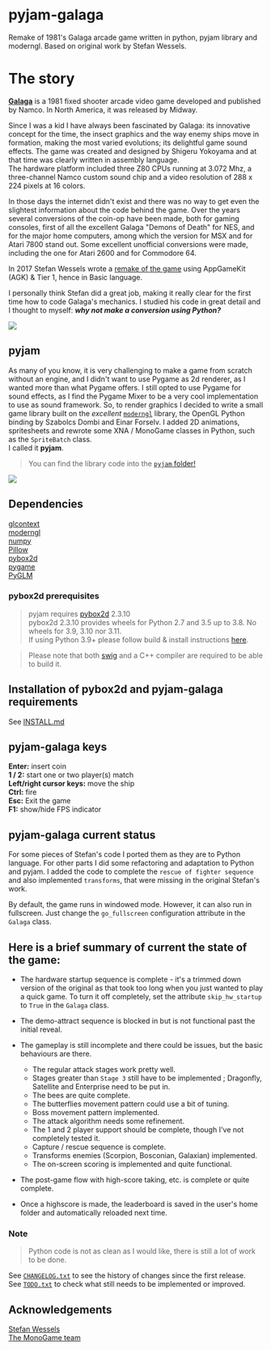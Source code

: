 # pyjam-galaga
Remake of 1981's Galaga arcade game written in python, pyjam library and moderngl.
Based on original work by Stefan Wessels.

# The story
[**Galaga**](https://en.wikipedia.org/wiki/Galaga) is a 1981 fixed shooter arcade video game developed and published by Namco. In North America, it was released
by Midway.

Since I was a kid I have always been fascinated by Galaga: its innovative concept for the time, the insect graphics
and the way enemy ships move in formation, making the most varied evolutions; its delightful game sound effects.
The game was created and designed by Shigeru Yokoyama and at that time was clearly written in assembly language.  
The hardware platform included three Z80 CPUs running at 3.072 Mhz, a three-channel Namco custom sound chip
and a video resolution of 288 x 224 pixels at 16 colors.  

In those days the internet didn't exist and there was no way to get even the slightest information about the code
behind the game. Over the years several conversions of the coin-op have been made, both for gaming consoles,
first of all the excellent Galaga "Demons of Death" for NES, and for the major home computers, among which the version
for MSX and for Atari 7800 stand out. Some excellent unofficial conversions were made, including the one for Atari 2600
and for Commodore 64.

In 2017 Stefan Wessels wrote a [remake of the game](https://github.com/StewBC/Galaga) using AppGameKit (AGK) & Tier 1,
hence in Basic language.

I personally think Stefan did a great job, making it really clear for the first time how to code Galaga's mechanics.
I studied his code in great detail and I thought to myself: ***why not make a conversion using Python?***

![](https://github.com/gzito/pyjam-galaga/blob/main/screenshot-1.jpg?raw=true)

## pyjam
As many of you know, it is very challenging to make a game from scratch without an engine, and I didn't want to use Pygame
as 2d renderer, as I wanted more than what Pygame offers. I still opted to use Pygame for sound effects, as I find the Pygame Mixer to be a very cool implementation to use as sound framework.
So, to render graphics I decided to write a small game library built on the *excellent* [`moderngl`](https://github.com/moderngl/moderngl) library, the OpenGL
Python binding by Szabolcs Dombi and Einar Forselv. I added 2D animations, spritesheets and rewrote some XNA / MonoGame classes in Python, such as the `SpriteBatch` class.  
I called it **pyjam**.  
> You can find the library code into the [`pyjam` folder!](https://github.com/gzito/pyjam-galaga/tree/main/pyjam)

![](https://github.com/gzito/pyjam-galaga/blob/main/screenshot-2.jpg?raw=true)

## Dependencies
[glcontext](https://github.com/moderngl/glcontext)  
[moderngl](https://github.com/moderngl/moderngl)  
[numpy](https://github.com/numpy/numpy)  
[Pillow](https://github.com/python-pillow/Pillow)  
[pybox2d](https://github.com/pybox2d/pybox2d)  
[pygame](https://github.com/pygame/pygame)  
[PyGLM](https://github.com/Zuzu-Typ/PyGLM)   

### pybox2d prerequisites
> pyjam requires [pybox2d](https://github.com/pybox2d/pybox2d) 2.3.10  
> pybox2d 2.3.10 provides wheels for Python 2.7 and 3.5 up to 3.8. No wheels for 3.9, 3.10 nor 3.11.  
> If using Python 3.9+ please follow build & install instructions [here](https://github.com/pybox2d/pybox2d/blob/master/INSTALL.md).

> Please note that both [swig](https://www.swig.org/) and a C++ compiler are required to be able to build it. 

## Installation of pybox2d and pyjam-galaga requirements
See [INSTALL.md](./INSTALL.md)

## pyjam-galaga keys  
**Enter:** insert coin  
**1 / 2:** start one or two player(s) match  
**Left/right cursor keys:** move the ship  
**Ctrl:** fire  
**Esc:** Exit the game  
**F1:** show/hide FPS indicator  

## pyjam-galaga current status
For some pieces of Stefan's code I ported them as they are to Python language.
For other parts I did some refactoring and adaptation to Python and pyjam.
I added the code to complete the `rescue of fighter sequence` and also implemented
`transforms`, that were missing in the original Stefan's work.

By default, the game runs in windowed mode. However, it can also run in fullscreen. Just change the `go_fullscreen` configuration
attribute in the `Galaga` class.

## Here is a brief summary of current the state of the game:

- The hardware startup sequence is complete - it's a trimmed down version of the original as that took too long
when you just wanted to play a quick game. To turn it off completely, set the attribute `skip_hw_startup` to `True`
in the `Galaga` class.

- The demo-attract sequence is blocked in but is not functional past the initial reveal.

- The gameplay is still incomplete and there could be issues, but the basic behaviours are there.  
  - The regular attack stages work pretty well.  
  - Stages greater than `Stage 3` still have to be implemented ; Dragonfly, Satellite and Enterprise need to be put in.  
  - The bees are quite complete. 
  - The butterflies movement pattern could use a bit of tuning.  
  - Boss movement pattern implemented.  
  - The attack algorithm needs some refinement.  
  - The 1 and 2 player support should be complete, though I've not completely tested it.  
  - Capture / rescue sequence is complete.  
  - Transforms enemies (Scorpion, Bosconian, Galaxian) implemented.  
  - The on-screen scoring is implemented and quite functional.

- The post-game flow with high-score taking, etc. is complete or quite complete.

- Once a highscore is made, the leaderboard is saved in the user's home folder and automatically reloaded next time.

### Note
> Python code is not as clean as I would like, there is still a lot of work to be done.

See [`CHANGELOG.txt`](./CHANGELOG.txt) to see the history of changes since the first release.  
See [`TODO.txt`](./TODO.txt) to check what still needs to be implemented or improved.

## Acknowledgements
[Stefan Wessels](https://github.com/StewBC)  
[The MonoGame team](https://github.com/MonoGame/MonoGame)
